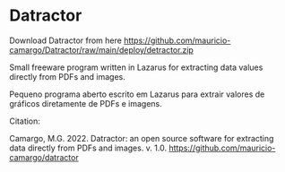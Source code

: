 # Datractor
 
Download Datractor from here
https://github.com/mauricio-camargo/Datractor/raw/main/deploy/detractor.zip

Small freeware program written in Lazarus for extracting data values directly from PDFs and images.

Pequeno programa aberto escrito em Lazarus para extrair valores de gráficos diretamente de PDFs e imagens.

Citation:

Camargo, M.G. 2022. Datractor: an open source software for extracting data directly from PDFs and images. v. 1.0.
https://github.com/mauricio-camargo/datractor
